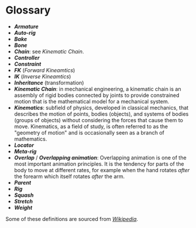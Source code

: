 # Glossary

- ***Armature***
- ***Auto-rig***
- ***Bake***
- ***Bone***
- ***Chain***: see *Kinematic Chain*.
- ***Controller***
- ***Constraint***
- ***FK*** (*Forward Kineamtics*)
- ***IK*** (*Inverse Kineamtics*)
- ***Inheritance*** (transformation)
- ***Kinematic Chain***: in mechanical engineering, a kinematic chain is an assembly of rigid bodies connected by joints to provide constrained motion that is the mathematical model for a mechanical system.
- ***Kinematics***: subfield of physics, developed in classical mechanics, that describes the motion of points, bodies (objects), and systems of bodies (groups of objects) without considering the forces that cause them to move. Kinematics, as a field of study, is often referred to as the "geometry of motion" and is occasionally seen as a branch of mathematics.
- ***Locator***
- ***Meta-rig***
- ***Overlap*** / ***Overlapping animation***: Overlapping animation is one of the most important animation principles. It is the tendency for parts of the body to move at different rates, for example when the hand rotates *after* the forearm which itself rotates *after* the arm.
- ***Parent***
- ***Rig***
- ***Squash***
- ***Stretch***
- ***Weight***

Some of these definitions are sourced from *[Wikipedia](https://wikipedia.org)*.